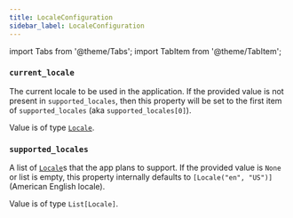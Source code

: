 ```yaml
---
title: LocaleConfiguration
sidebar_label: LocaleConfiguration
---
```

import Tabs from '@theme/Tabs';
import TabItem from '@theme/TabItem';

### `current_locale`

The current locale to be used in the application. 
If the provided value is not present in `supported_locales`, then this property will be set to the first item of `supported_locales` (aka `supported_locales[0]`).

Value is of type [`Locale`](/docs/reference/types/locale).

### `supported_locales`

A list of [`Locale`](/docs/reference/types/locale)s that the app plans to support. If the provided value is `None` or list is empty, this property internally defaults to `[Locale("en", "US")]` (American English locale).

Value is of type `List[Locale]`.